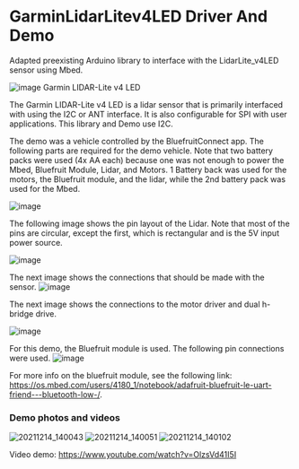 # GarminLidarLitev4LED Driver And Demo
Adapted preexisting Arduino library to interface with the LidarLite_v4LED sensor using Mbed.


![image](https://user-images.githubusercontent.com/85893093/145903958-eeffc936-7194-41f8-ade3-3e680ac312af.png)
Garmin LIDAR-Lite v4 LED


The Garmin LIDAR-Lite v4 LED is a lidar sensor that is primarily interfaced with using the I2C or ANT interface. It is also configurable for SPI with user applications.
This library and Demo use I2C.

The demo was a vehicle controlled by the BluefruitConnect app. The following parts are required for the demo vehicle. Note that two battery packs were used (4x AA each) because one was not enough to power the Mbed, Bluefruit Module, Lidar, and Motors.
1 Battery back was used for the motors, the Bluefruit module, and the lidar, while the 2nd battery pack was used for the Mbed.

![image](https://user-images.githubusercontent.com/85893093/146115269-7c2b65e0-5431-4308-ac4a-347952bf99ad.png)


The following image shows the pin layout of the Lidar. Note that most of the pins are circular, except the first, which is rectangular and is the 5V input power source.

![image](https://user-images.githubusercontent.com/85893093/145903079-3c0971f5-d54d-42a2-804c-5f9ab2103091.png)

The next image shows the connections that should be made with the sensor.
![image](https://user-images.githubusercontent.com/85893093/146111138-a7fa52d2-737d-4dfc-9e08-10cb54852b0d.png)

The next image shows the connections to the motor driver and dual h-bridge drive.

![image](https://user-images.githubusercontent.com/85893093/146114970-a4750ad0-8c3c-4c51-b1ed-76283d3c68da.png)




For this demo, the Bluefruit module is used. The following pin connections were used.
![image](https://user-images.githubusercontent.com/85893093/146111282-6f196e60-5779-4743-865a-af83b05e7789.png)


For more info on the bluefruit module, see the following link:
https://os.mbed.com/users/4180_1/notebook/adafruit-bluefruit-le-uart-friend---bluetooth-low-/.

### Demo photos and videos
![20211214_140043](https://user-images.githubusercontent.com/96154246/146110832-fac30f29-b3b2-4923-818b-799e658c0059.jpg)
![20211214_140051](https://user-images.githubusercontent.com/96154246/146110845-8cee6e5d-3926-4794-9781-892a70a266c0.jpg)
![20211214_140102](https://user-images.githubusercontent.com/96154246/146110857-9edaa65c-3c5e-4c54-9b3a-7b175a00f593.jpg)

Video demo: https://www.youtube.com/watch?v=OlzsVd41I5I
